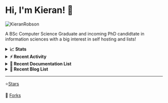 
# Hi, I'm Kieran! 👋  

<p>
    <img src="https://komarev.com/ghpvc/?username=KieranRobson" alt="KieranRobson"/>       
</p>

A BSc Computer Science Graduate and incoming PhD candidtate in information sciences with a big interest in self hosting and lists!

<!-- Stats -->
<details>
<summary><b>📈 Stats</b></summary>

![Metrics](assets/metrics.plugin.activity.svg) 

</details>


<!-- Recenet Activity -->
<details>
<summary><b>⚡ Recent Activity</b></summary>

<!--START_SECTION:activity-->
1. 💪 Opened PR [#3227](https://github.com/awesome-selfhosted/awesome-selfhosted/pull/3227) in [awesome-selfhosted/awesome-selfhosted](https://github.com/awesome-selfhosted/awesome-selfhosted)
2. 🗣 Commented on [#2984](https://github.com/awesome-selfhosted/awesome-selfhosted/issues/2984) in [awesome-selfhosted/awesome-selfhosted](https://github.com/awesome-selfhosted/awesome-selfhosted)
3. 🗣 Commented on [#3222](https://github.com/awesome-selfhosted/awesome-selfhosted/issues/3222) in [awesome-selfhosted/awesome-selfhosted](https://github.com/awesome-selfhosted/awesome-selfhosted)
4. 🗣 Commented on [#3223](https://github.com/awesome-selfhosted/awesome-selfhosted/issues/3223) in [awesome-selfhosted/awesome-selfhosted](https://github.com/awesome-selfhosted/awesome-selfhosted)
5. 🗣 Commented on [#3221](https://github.com/awesome-selfhosted/awesome-selfhosted/issues/3221) in [awesome-selfhosted/awesome-selfhosted](https://github.com/awesome-selfhosted/awesome-selfhosted)
6. ❗️ Opened issue [#3225](https://github.com/awesome-selfhosted/awesome-selfhosted/issues/3225) in [awesome-selfhosted/awesome-selfhosted](https://github.com/awesome-selfhosted/awesome-selfhosted)
7. 💪 Opened PR [#3223](https://github.com/awesome-selfhosted/awesome-selfhosted/pull/3223) in [awesome-selfhosted/awesome-selfhosted](https://github.com/awesome-selfhosted/awesome-selfhosted)
8. 💪 Opened PR [#3222](https://github.com/awesome-selfhosted/awesome-selfhosted/pull/3222) in [awesome-selfhosted/awesome-selfhosted](https://github.com/awesome-selfhosted/awesome-selfhosted)
9. 🗣 Commented on [#2482](https://github.com/awesome-selfhosted/awesome-selfhosted/issues/2482) in [awesome-selfhosted/awesome-selfhosted](https://github.com/awesome-selfhosted/awesome-selfhosted)
10. 💪 Opened PR [#3221](https://github.com/awesome-selfhosted/awesome-selfhosted/pull/3221) in [awesome-selfhosted/awesome-selfhosted](https://github.com/awesome-selfhosted/awesome-selfhosted)
<!--END_SECTION:activity-->

More Activity [Here](pages/RECENT-ACTIVITY.md)
</details>



<!-- Recent Documentation List -->
<details>
  <summary><b>📰 Recent Documentation List</b></summary>
    <p>
        
<!-- BLOG-POST-LIST:START -->
- [What I Run On My VPS](https://blog.kieranrobson.com//posts/What-I-Run-On-My-VPS/)
<!-- BLOG-POST-LIST:END -->

</p>
</details>

<!-- Recent Documentation List -->
<details>
  <summary><b>📰 Recent Blog List</b></summary>
    <p>
        
<!-- BLOG-POST-LIST:START -->
<!-- BLOG-POST-LIST:END -->

</p>
</details>


-----
⭐[Stars](pages/STARRED-REPOS.md)

🍴 [Forks](https://github.com/forks-by-kieran)
